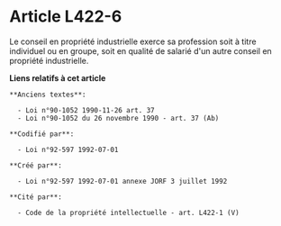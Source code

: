 # Article L422-6

Le conseil en propriété industrielle exerce sa profession soit à titre individuel ou en groupe, soit en qualité de salarié
d'un autre conseil en propriété industrielle.

**Liens relatifs à cet article**

	**Anciens textes**:

	  - Loi n°90-1052 1990-11-26 art. 37
	  - Loi n°90-1052 du 26 novembre 1990 - art. 37 (Ab)

	**Codifié par**:

	  - Loi n°92-597 1992-07-01

	**Créé par**:

	  - Loi n°92-597 1992-07-01 annexe JORF 3 juillet 1992

	**Cité par**:

	  - Code de la propriété intellectuelle - art. L422-1 (V)
